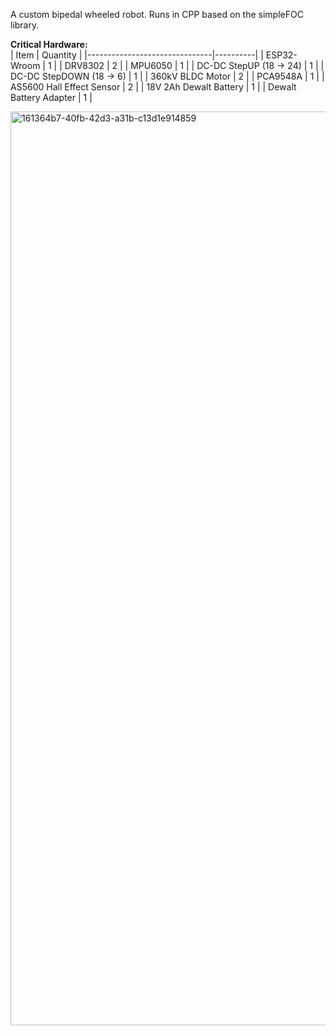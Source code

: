 A custom bipedal wheeled robot. Runs in CPP based on the simpleFOC library.

**Critical Hardware:**  
| Item                          | Quantity |
|-------------------------------|----------|
| ESP32-Wroom                   | 1        |
| DRV8302                       | 2        |
| MPU6050                       | 1        |
| DC-DC StepUP (18 → 24)        | 1        |
| DC-DC StepDOWN (18 → 6)       | 1        |
| 360kV BLDC Motor              | 2        |
| PCA9548A                      | 1        |
| AS5600 Hall Effect Sensor     | 2        |
| 18V 2Ah Dewalt Battery        | 1        |
| Dewalt Battery Adapter        | 1        |

  </td>
  <td>
    <img width="2000" height="1462" alt="161364b7-40fb-42d3-a31b-c13d1e914859" src="https://github.com/user-attachments/assets/43d6b483-948f-4fd7-9a3d-390124a25b07" />
  </td>
  </tr>
</table>





